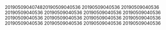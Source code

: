 2019050904074820190509040536
20190509040536
20190509040536
20190509040536
20190509040536
20190509040536
20190509040536
20190509040536
20190509040536
20190509040536
20190509040536
20190509040536
20190509040536
20190509040536
20190509040536
